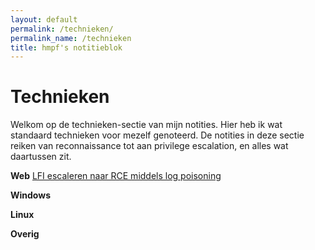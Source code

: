 ```yaml
---
layout: default
permalink: /technieken/
permalink_name: /technieken
title: hmpf's notitieblok
---
```


# **Technieken**

Welkom op de technieken-sectie van mijn notities. Hier heb ik wat standaard technieken voor mezelf genoteerd. De notities in deze sectie reiken van reconnaissance tot aan privilege escalation, en alles wat daartussen zit. 

**Web**
[LFI escaleren naar RCE middels log poisoning](https://fpmh.github.io/technieken/LFI-naar-RCE)

**Windows**

**Linux**

**Overig**




